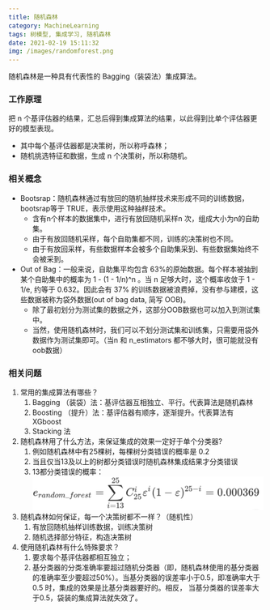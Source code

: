 ```yaml
---
title: 随机森林
category: MachineLearning
tags: 树模型, 集成学习, 随机森林
date: 2021-02-19 15:11:32
img: /images/randomforest.png
---
```


随机森林是一种具有代表性的 Bagging（装袋法）集成算法。
<!--more-->

### 工作原理

把 n 个基评估器的结果，汇总后得到集成算法的结果，以此得到比单个评估器更好的模型表现。

* 其中每个基评估器都是决策树，所以称呼森林；
* 随机挑选特征和数据，生成 n 个决策树，所以称随机。

### 相关概念

* Bootsrap：随机森林通过有放回的随机抽样技术来形成不同的训练数据，bootsrap等于 TRUE，表示使用这种抽样技术。
    * 含有n个样本的数据集中，进行有放回随机采样n 次，组成大小为n的自助集。
    * 由于有放回随机采样，每个自助集都不同，训练的决策树也不同。
    * 由于有放回采样，有些数据样本会被多个自助集采到、有些数据集始终不会被采到。
* Out of  Bag：一般来说，自助集平均包含 63%的原始数据。每个样本被抽到某个自助集中的概率为 1 - (1 - 1/n)^n 。当 n 足够大时，这个概率收敛于 1 - 1/e, 约等于 0.632。因此会有 37% 的训练数据被浪费掉，没有参与建模，这些数据被称为袋外数据(out of bag data, 简写 OOB)。
    * 除了最初划分为测试集的数据之外，这部分OOB数据也可以加入到测试集中。
    * 当然，使用随机森林时，我们可以不划分测试集和训练集，只需要用袋外数据作为测试集即可。（当n 和 n_estimators 都不够大时，很可能就没有oob数据）

### 相关问题

1. 常用的集成算法有哪些？
    1. Bagging （装袋）法：基评估器互相独立、平行。代表算法是随机森林
    2. Boosting （提升）法：基评估器有顺序，逐渐提升。代表算法有 XGboost
    3. Stacking 法
2. 随机森林用了什么方法，来保证集成的效果一定好于单个分类器?
    1. 例如随机森林中有25棵树，每棵树分类错误的概率是 0.2
    2. 当且仅当13及以上的树都分类错误时随机森林集成结果才分类错误
    3. 13都分类错误的概率：
    ![](/images/error-of-rf.png)
3. 随机森林如何保证，每一个决策树都不一样？（随机性）
    1. 有放回随机抽样训练数据，训练决策树
    2. 随机选择部分特征，构造决策树
4. 使用随机森林有什么特殊要求？
    1. 要求每个基评估器都相互独立；
    2. 基分类器的分类准确率要超过随机分类器（即，随机森林使用的基分类器的准确率至少要超过50%）。当基分类器的误差率小于0.5，即准确率大于0.5 时，集成的效果是比基分类器要好的。相反， 当基分类器的误差率大于0.5，袋装的集成算法就失效了。

